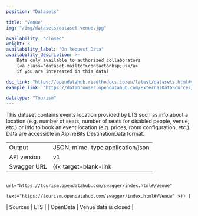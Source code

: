 ```yaml
---
position: "Datasets"

title: "Venue"
img: "/img/datasets/dataset-venue.jpg"

availability: "closed"
weight: 3
availability_label: "On Request Data"
availability_description: >-
    Data only available to authorized collaborators
    (<a class="dataset-mailto">contact&nbsp;us</a>
    if you are interested in this data)

doc_link: "https://opendatahub.readthedocs.io/en/latest/datasets.html#venue-dataset"
example_link: "https://databrowser.opendatahub.com/ExternalDataSources/VenueList"

datatype: "Tourism"
---
```


This dataset contains events location provided by LTS such as info about a location (e.g. number of seats, number of seats for disabled people, venue, etc.) or info to book an event location (e.g. prices, room configuration, etc.). Data are accessible in AlpineBits DestinationData format.

|             |                                                            |
| :---------- | ---------------------------------------------------------- |
| Output      | JSON, mime-type application/json                           |
| API version | v1                                                         |
| Swagger URL | {{< target-blank-link
                        url="https://tourism.opendatahub.com/swagger/index.html#/Venue"
                        text="https://tourism.opendatahub.com/swagger/index.html#/Venue" >}} |
| Sources     | LTS                                                        |
| OpenData    | Venue data is closed |
